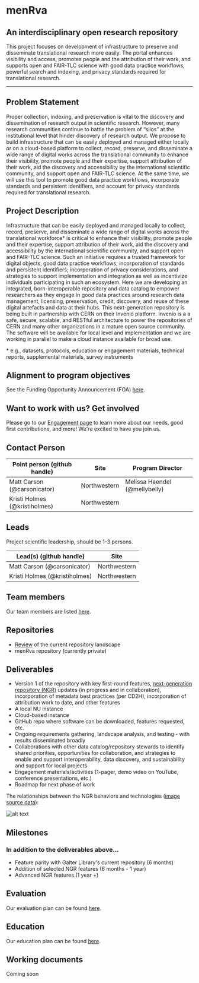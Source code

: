 # menRva
## An interdisciplinary open research repository

This project focuses on development of infrastructure to preserve and disseminate translational research more easily. The portal enhances visibility and access, promotes people and the attribution of their work, and supports open and FAIR-TLC science with good data practice workflows, powerful search and indexing, and privacy standards required for translational research.
_______________

## Problem Statement

Proper collection, indexing, and preservation is vital to the discovery and dissemination of research output in scientific research. However, many research communities continue to battle the problem of “silos” at the institutional level that hinder discovery of research output. We propose to build infrastructure that can be easily deployed and managed either locally or on a cloud-based platform to collect, record, preserve, and disseminate a wide range of digital works across the translational community to enhance their visibility, promote people and their expertise, support attribution of their work, aid the discovery and accessibility by the international scientific community, and support open and FAIR-TLC science. At the same time, we will use this tool to promote good data practice workflows, incorporate standards and persistent identifiers, and account for privacy standards required for translational research. 

## Project Description

Infrastructure that can be easily deployed and managed locally to collect, record, preserve, and disseminate a wide range of digital works across the translational workforce\* is critical to enhance their visibility, promote people and their expertise, support attribution of their work, aid the discovery and accessibility by the international scientific community, and support open and FAIR-TLC science. Such an initiative requires a trusted framework for digital objects, good data practice workflows; incorporation of standards and persistent identifiers; incorporation of privacy considerations, and strategies to support implementation and integration as well as incentivize individuals participating in such an ecosystem. Here we are developing an integrated, born-interoperable repository and data catalog to empower researchers as they engage in good data practices around research data management, licensing, preservation, credit, discovery, and reuse of these digital artefacts and data at their hubs. This next-generation repository is being built in partnership with CERN on their Invenio platform. Invenio is a a safe, secure, scalable, and RESTful architecture to power the repositories of CERN and many other organizations in a mature open source community. The software will be available for local level and implementation and we are working in parallel to make a cloud instance available for broad use.

\* e.g., datasets, protocols, education or engagement materials, technical reports, supplemental materials, survey instruments

## Alignment to program objectives
See the Funding Opportunity Announcement (FOA) [here](https://github.com/data2health/roadmap/blob/master/cd2h-foa.md).

## Want to work with us? Get involved
Please go to our [Engagement page](https://github.com/data2health/menRva/blob/master/engagement.md) to learn more about our needs, good first contributions, and more! We're excited to have you join us.

## Contact Person

| **Point person (github handle)**  | **Site** | **Program Director** |
| ---| --- | --- |
| Matt Carson (@carsonicator) | Northwestern | Melissa Haendel (@mellybelly)  |
| Kristi Holmes (@kristiholmes) | Northwestern | | |

## Leads 

Project scientific leadership, should be 1-3 persons. 

Lead(s) (github handle) | Site
----------|--------------|
| Matt Carson (@carsonicator) | Northwestern
| Kristi Holmes (@kristiholmes) | Northwestern

## Team members 

Our team members are listed [here](https://github.com/data2health/menRva/blob/master/team.md).

## Repositories

* [Review](https://github.com/data2health/repository-and-index-software) of the current repository landscape
* menRva repository (currently private)

## Deliverables

* Version 1 of the repository with key first-round features, [next-generation repository (NGR)](http://ngr.coar-repositories.org/) updates (in progress and in collaboration), incorporation of metadata best practices (per CD2H), incorporation of attribution work to date, and other features
* A local NU instance
* Cloud-based instance 
* GitHub repo where software can be downloaded, features requested, etc.
* Ongoing requirements gathering, landscape analysis, and testing - with results disseminated broadly
* Collaborations with other data catalog/repository stewards to identify shared priorities, opportunities for collaboration, and strategies to enable and support interoperability, data discovery, and sustainability and support for local projects
* Engagement materials/activities (1-pager, demo video on YouTube, conference presentations, etc.)
* Roadmap for next phase of work

The relationships between the NGR behaviors and technologies ([image source data](http://ngr.coar-repositories.org/)): 

![alt text](https://github.com/data2health/menRva/blob/master/NGR_Behaviors_and_Technologies.png "NGR Behaviors and Technologies")

## Milestones 
### In addition to the deliverables above...

* Feature parity with Galter Library's current repository (6 months)
* Addition of selected NGR features (6 months - 1 year)
* Advanced NGR features (1 year +)

## Evaluation

Our evaluation plan can be found [here](https://github.com/data2health/menRva/blob/master/evaluation.md).

## Education

Our education plan can be found [here](https://github.com/data2health/menRva/blob/master/education.md).

## Working documents

Coming soon

